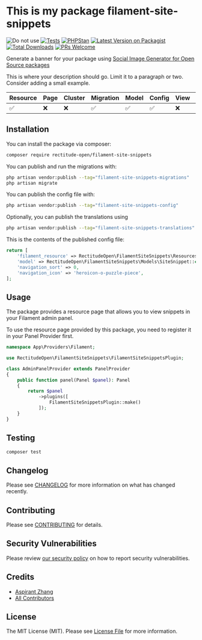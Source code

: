 # This is my package filament-site-snippets

![Do not use](https://img.shields.io/badge/Under%20development-Don't%20use-red)
[![Tests](https://github.com/rectitude-open/filament-site-snippets/actions/workflows/run-tests.yml/badge.svg)](https://github.com/rectitude-open/filament-site-snippets/actions/workflows/run-tests.yml)
[![PHPStan](https://img.shields.io/badge/PHPStan-level%205-brightgreen)](https://phpstan.org/)
[![Latest Version on Packagist](https://img.shields.io/packagist/v/rectitude-open/filament-site-snippets.svg?style=flat-square)](https://packagist.org/packages/rectitude-open/filament-site-snippets)
[![Total Downloads](https://img.shields.io/packagist/dt/rectitude-open/filament-site-snippets.svg?style=flat-square)](https://packagist.org/packages/rectitude-open/filament-site-snippets)
[![PRs Welcome](https://img.shields.io/badge/PRs-welcome-brightgreen.svg?style=flat-square)](https://github.com/rectitude-open/filament-site-snippets/pulls)

Generate a banner for your package using [Social Image Generator for Open Source packages](https://banners.beyondco.de/)

This is where your description should go. Limit it to a paragraph or two. Consider adding a small example.

Resource | Page | Cluster | Migration | Model | Config | View | Localization
--- | --- | --- | --- | --- | --- | --- | ---
✅ | ❌| ❌ | ✅ | ✅ | ✅ | ❌ | ✅  

## Installation

You can install the package via composer:

```bash
composer require rectitude-open/filament-site-snippets
```

You can publish and run the migrations with:

```bash
php artisan vendor:publish --tag="filament-site-snippets-migrations"
php artisan migrate
```

You can publish the config file with:

```bash
php artisan vendor:publish --tag="filament-site-snippets-config"
```

Optionally, you can publish the translations using

```bash
php artisan vendor:publish --tag="filament-site-snippets-translations"
```

This is the contents of the published config file:

```php
return [
    'filament_resource' => RectitudeOpen\FilamentSiteSnippets\Resources\SiteSnippetResource::class,
    'model' => RectitudeOpen\FilamentSiteSnippets\Models\SiteSnippet::class,
    'navigation_sort' => 0,
    'navigation_icon' => 'heroicon-o-puzzle-piece',
];
```

## Usage

The package provides a resource page that allows you to view snippets in your Filament admin panel. 

To use the resource page provided by this package, you need to register it in your Panel Provider first.

```php
namespace App\Providers\Filament;

use RectitudeOpen\FilamentSiteSnippets\FilamentSiteSnippetsPlugin;

class AdminPanelProvider extends PanelProvider
{
    public function panel(Panel $panel): Panel
    {
        return $panel
            ->plugins([
                FilamentSiteSnippetsPlugin::make()
            ]);
    }
}
```

## Testing

```bash
composer test
```

## Changelog

Please see [CHANGELOG](CHANGELOG.md) for more information on what has changed recently.

## Contributing

Please see [CONTRIBUTING](.github/CONTRIBUTING.md) for details.

## Security Vulnerabilities

Please review [our security policy](../../security/policy) on how to report security vulnerabilities.

## Credits

- [Aspirant Zhang](https://github.com/aspirantzhang)
- [All Contributors](../../contributors)

## License

The MIT License (MIT). Please see [License File](LICENSE.md) for more information.
